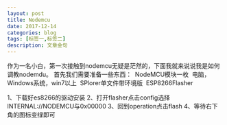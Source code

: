 ```yaml
---
layout: post
title: Nodemcu
date: 2017-12-14
categories: blog
tags: [标签一,标签二]
description: 文章金句
---
```

  
  
作为一名小白，第一次接触到nodemcu无疑是茫然的，下面我就来说说我是如何调教nodemdu。
  首先我们需要准备一些东西：
  NodeMCU模块一枚
  电脑，Windows系统，win7以上
  SPlorer单文件带环境版
  ESP8266Flasher
  
  1、下载好es8266的驱动安装
  2、打开flasher点击config选择INTERNAL://NODEMCU与0x00000
  3、回到operation点击flash
  4、等待右下角的图标变绿即可
 
